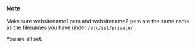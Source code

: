 

### Note

Make sure websitename1.pem and websitename2.pem are the same name as the filenames you have under `/etc/ssl/private/` .

You are all set.

